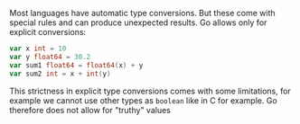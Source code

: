 Most languages have automatic type conversions. But these come with special rules and can produce unexpected results. Go allows only for explicit conversions:
```go
var x int = 10
var y float64 = 30.2
var sum1 float64 = float64(x) + y
var sum2 int = x + int(y)
```
This strictness in explicit type conversions comes with some limitations, for example we cannot use other types as `boolean` like in C for example. Go therefore does not allow for "truthy" values